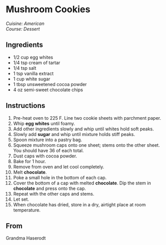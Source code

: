 # Mushroom Cookies

_Cuisine:  American_<br />
_Course:  Dessert_

## Ingredients

- 1/2 cup egg whites
- 1/4 tsp cream of tartar
- 1/4 tsp salt
- 1 tsp vanilla extract
- 1 cup white sugar
- 1 tbsp unsweetened cocoa powder
- 4 oz semi-sweet chocolate chips

## Instructions

1. Pre-heat oven to 225 F.  Line two cookie sheets with parchment paper.
1. Whip **egg whites** until foamy.
1. Add other ingredients slowly and whip until whites hold soft peaks.
1. Slowly add **sugar** and whip until mixture holds stiff peaks.
1. Spoon mixture into a pastry bag.
1. Squeeze mushroom caps onto one sheet; stems onto the other sheet.  You should have 36 of each total.
1. Dust caps with cocoa powder.
1. Bake for 1 hour.
1. Remove from oven and let cool completely.
1. Melt **chocolate**.
1. Poke a small hole in the bottom of each cap.
1. Cover the bottom of a cap with melted **chocolate**. Dip the stem in **chocolate** and press onto the cap.
1. Repeat with the other caps and stems.
1. Let set.
1. When chocolate has dried, store in a dry, airtight place at room temperature.

## From

Grandma Haserodt
